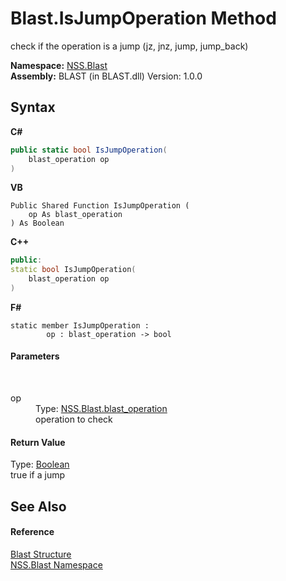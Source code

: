 # Blast.IsJumpOperation Method 
 

check if the operation is a jump (jz, jnz, jump, jump_back)

**Namespace:**&nbsp;<a href="88b55311-4a89-0894-e27a-e157e443c7f7">NSS.Blast</a><br />**Assembly:**&nbsp;BLAST (in BLAST.dll) Version: 1.0.0

## Syntax

**C#**<br />
``` C#
public static bool IsJumpOperation(
	blast_operation op
)
```

**VB**<br />
``` VB
Public Shared Function IsJumpOperation ( 
	op As blast_operation
) As Boolean
```

**C++**<br />
``` C++
public:
static bool IsJumpOperation(
	blast_operation op
)
```

**F#**<br />
``` F#
static member IsJumpOperation : 
        op : blast_operation -> bool 

```


#### Parameters
&nbsp;<dl><dt>op</dt><dd>Type: <a href="545d7548-930f-7c02-0adc-5220144448d3">NSS.Blast.blast_operation</a><br />operation to check</dd></dl>

#### Return Value
Type: <a href="https://docs.microsoft.com/dotnet/api/system.boolean" target="_blank" rel="noopener noreferrer">Boolean</a><br />true if a jump

## See Also


#### Reference
<a href="efe93ce5-baaf-ed42-b038-35b4ff074233">Blast Structure</a><br /><a href="88b55311-4a89-0894-e27a-e157e443c7f7">NSS.Blast Namespace</a><br />